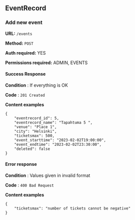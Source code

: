## EventRecord

### Add new event

**URL:** `/events`

**Method:** `POST`

**Auth required:** YES

**Permissions required:** ADMIN, EVENTS

#### Success Response

**Condition** : If everything is OK

**Code** : `201 Created`

**Content examples**
```
{
    "eventrecord_id": 5,
    "eventrecord_name": "Tapahtuma 5 ",
    "venue": "Place 1",
    "city": "Helsinki",
    "ticketsmax": 500,
    "event_starttime": "2023-02-02T19:00:00",
    "event_endtime": "2023-02-02T23:30:00",
    "deleted": false
}
```
#### Error response

**Condition** : Values given in invalid format

**Code** : `400 Bad Request`

**Content examples**
```
{
    "ticketsmax": "number of tickets cannot be negative"
}
```